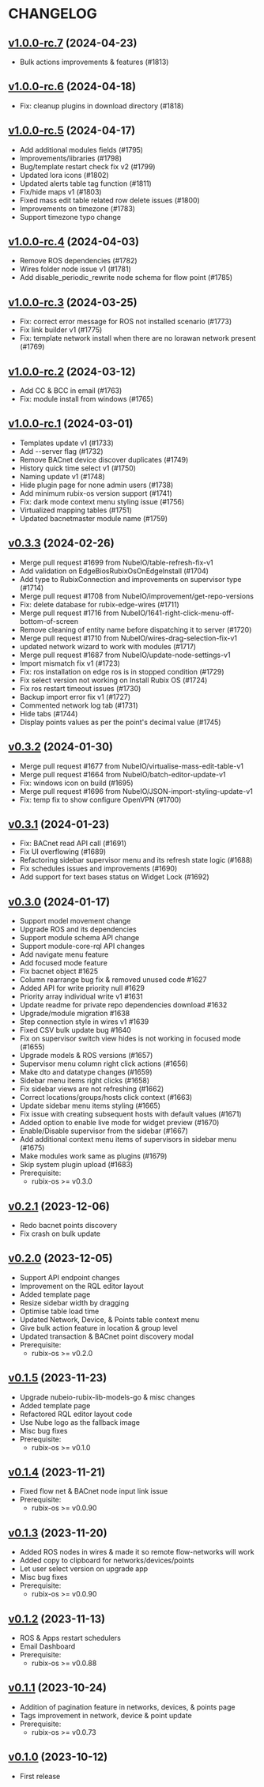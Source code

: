 # CHANGELOG

## [v1.0.0-rc.7](https://github.com/NubeIO/rubix-ce/tree/v1.0.0-rc.7) (2024-04-23)

- Bulk actions improvements & features (#1813)

## [v1.0.0-rc.6](https://github.com/NubeIO/rubix-ce/tree/v1.0.0-rc.6) (2024-04-18)

- Fix: cleanup plugins in download directory (#1818)

## [v1.0.0-rc.5](https://github.com/NubeIO/rubix-ce/tree/v1.0.0-rc.5) (2024-04-17)

- Add additional modules fields (#1795)
- Improvements/libraries (#1798)
- Bug/template restart check fix v2 (#1799)
- Updated lora icons (#1802)
- Updated alerts table tag function (#1811)
- Fix/hide maps v1 (#1803)
- Fixed mass edit table related row delete issues (#1800)
- Improvements on timezone (#1783)
- Support timezone typo change

## [v1.0.0-rc.4](https://github.com/NubeIO/rubix-ce/tree/v1.0.0-rc.4) (2024-04-03)

- Remove ROS dependencies (#1782)
- Wires folder node issue v1 (#1781)
- Add disable_periodic_rewrite node schema for flow point (#1785)

## [v1.0.0-rc.3](https://github.com/NubeIO/rubix-ce/tree/v1.0.0-rc.3) (2024-03-25)

- Fix: correct error message for ROS not installed scenario (#1773)
- Fix link builder v1 (#1775)
- Fix: template network install when there are no lorawan network present (#1769)

## [v1.0.0-rc.2](https://github.com/NubeIO/rubix-ce/tree/v1.0.0-rc.2) (2024-03-12)

- Add CC & BCC in email (#1763)
- Fix: module install from windows (#1765)

## [v1.0.0-rc.1](https://github.com/NubeIO/rubix-ce/tree/v1.0.0-rc.1) (2024-03-01)

- Templates update v1 (#1733)
- Add --server flag (#1732)
- Remove BACnet device discover duplicates (#1749)
- History quick time select v1 (#1750)
- Naming update v1 (#1748)
- Hide plugin page for none admin users (#1738)
- Add minimum rubix-os version support (#1741)
- Fix: dark mode context menu styling issue (#1756)
- Virtualized mapping tables (#1751)
- Updated bacnetmaster module name (#1759)

## [v0.3.3](https://github.com/NubeIO/rubix-ce/tree/v0.3.3) (2024-02-26)

- Merge pull request #1699 from NubeIO/table-refresh-fix-v1
- Add validation on EdgeBiosRubixOsOnEdgeInstall (#1704)
- Add type to RubixConnection and improvements on supervisor type (#1714)
- Merge pull request #1708 from NubeIO/improvement/get-repo-versions
- Fix: delete database for rubix-edge-wires (#1711)
- Merge pull request #1716 from NubeIO/1641-right-click-menu-off-bottom-of-screen
- Remove cleaning of entity name before dispatching it to server (#1720)
- Merge pull request #1710 from NubeIO/wires-drag-selection-fix-v1
- updated network wizard to work with modules (#1717)
- Merge pull request #1687 from NubeIO/update-node-settings-v1
- Import mismatch fix v1 (#1723)
- Fix: ros installation on edge ros is in stopped condition (#1729)
- Fix select version not working on Install Rubix OS (#1724)
- Fix ros restart timeout issues (#1730)
- Backup import error fix v1 (#1727)
- Commented network log tab (#1731)
- Hide tabs (#1744)
- Display points values as per the point's decimal value (#1745)

## [v0.3.2](https://github.com/NubeIO/rubix-ce/tree/v0.3.2) (2024-01-30)

- Merge pull request #1677 from NubeIO/virtualise-mass-edit-table-v1
- Merge pull request #1664 from NubeIO/batch-editor-update-v1
- Fix: windows icon on build (#1695)
- Merge pull request #1696 from NubeIO/JSON-import-styling-update-v1
- Fix: temp fix to show configure OpenVPN (#1700)

## [v0.3.1](https://github.com/NubeIO/rubix-ce/tree/v0.3.1) (2024-01-23)

- Fix: BACnet read API call (#1691)
- Fix UI overflowing (#1689)
- Refactoring sidebar supervisor menu and its refresh state logic (#1688)
- Fix schedules issues and improvements (#1690)
- Add support for text bases status on Widget Lock (#1692)

## [v0.3.0](https://github.com/NubeIO/rubix-ce/tree/v0.3.0) (2024-01-17)

- Support model movement change
- Upgrade ROS and its dependencies
- Support module schema API change
- Support module-core-rql API changes
- Add navigate menu feature
- Add focused mode feature
- Fix bacnet object #1625
- Column rearrange bug fix & removed unused code #1627
- Added API for write priority null #1629
- Priority array individual write v1 #1631
- Update readme for private repo dependencies download #1632
- Upgrade/module migration #1638
- Step connection style in wires v1 #1639
- Fixed CSV bulk update bug #1640
- Fix on supervisor switch view hides is not working in focused mode (#1655)
- Upgrade models & ROS versions (#1657)
- Supervisor menu column right click actions (#1656)
- Make dto and datatype changes (#1659)
- Sidebar menu items right clicks (#1658)
- Fix sidebar views are not refreshing (#1662)
- Correct locations/groups/hosts click context (#1663)
- Update sidebar menu items styling (#1665)
- Fix issue with creating subsequent hosts with default values (#1671)
- Added option to enable live mode for widget preview (#1670)
- Enable/Disable supervisor from the sidebar (#1667)
- Add additional context menu items of supervisors in sidebar menu (#1675)
- Make modules work same as plugins (#1679)
- Skip system plugin upload (#1683)
- Prerequisite:
    - rubix-os >= v0.3.0

## [v0.2.1](https://github.com/NubeIO/rubix-ce/tree/v0.2.1) (2023-12-06)

- Redo bacnet points discovery
- Fix crash on bulk update

## [v0.2.0](https://github.com/NubeIO/rubix-ce/tree/v0.2.0) (2023-12-05)

- Support API endpoint changes
- Improvement on the RQL editor layout
- Added template page
- Resize sidebar width by dragging
- Optimise table load time
- Updated Network, Device, & Points table context menu
- Give bulk action feature in location & group level
- Updated transaction & BACnet point discovery modal
- Prerequisite:
    - rubix-os >= v0.2.0

## [v0.1.5](https://github.com/NubeIO/rubix-ce/tree/v0.1.5) (2023-11-23)

- Upgrade nubeio-rubix-lib-models-go & misc changes
- Added template page
- Refactored RQL editor layout code
- Use Nube logo as the fallback image
- Misc bug fixes
- Prerequisite:
    - rubix-os >= v0.1.0

## [v0.1.4](https://github.com/NubeIO/rubix-ce/tree/v0.1.4) (2023-11-21)

- Fixed flow net & BACnet node input link issue
- Prerequisite:
    - rubix-os >= v0.0.90

## [v0.1.3](https://github.com/NubeIO/rubix-ce/tree/v0.1.3) (2023-11-20)

- Added ROS nodes in wires & made it so remote flow-networks will work
- Added copy to clipboard for networks/devices/points
- Let user select version on upgrade app
- Misc bug fixes
- Prerequisite:
    - rubix-os >= v0.0.90

## [v0.1.2](https://github.com/NubeIO/rubix-ce/tree/v0.1.2) (2023-11-13)

- ROS & Apps restart schedulers
- Email Dashboard
- Prerequisite:
    - rubix-os >= v0.0.88

## [v0.1.1](https://github.com/NubeIO/rubix-ce/tree/v0.1.1) (2023-10-24)

- Addition of pagination feature in networks, devices, & points page
- Tags improvement in network, device & point update
- Prerequisite:
    - rubix-os >= v0.0.73

## [v0.1.0](https://github.com/NubeIO/rubix-ce/tree/v0.1.0) (2023-10-12)

- First release
